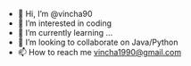 - 👋 Hi, I’m @vincha90
- 👀 I’m interested in coding
- 🌱 I’m currently learning ...
- 💞️ I’m looking to collaborate on Java/Python
- 📫 How to reach me vincha1990@gmail.com

<!---
vincha90/vincha90 is a ✨ special ✨ repository because its `README.md` (this file) appears on your GitHub profile.
You can click the Preview link to take a look at your changes.
--->
